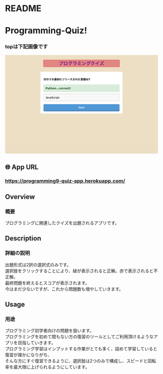 # README

# Programming-Quiz!
### topは下記画像です
![quiz-top.png](https://github.com/yu-egg/Quiz-app/blob/master/quizapp.png?raw=true)

## 🌐 App URL

### **https://programming9-quiz-app.herokuapp.com/**


## Overview

### 概要 
プログラミングに関連したクイズを出題されるアプリです。

## Description

### 詳細の説明　
出題形式は2択の選択式のみです。<br>
選択肢をクリックすることにより、緑が表示されると正解。赤で表示されると不正解。<br>
最終問題を終えるとスコアが表示されます。<br>
今はまだ少ないですが、これから問題数も増やしていきます。

## Usage

### 用途
プログラミング初学者向けの問題を扱います。<br>
プログラミングを初めて間もない方の復習のツールとしてご利用頂けるようなアプリを目指していきます。<br>
プログラミング学習はインプットする作業がとても多く、詰めて学習していると復習が疎かになりがち、<br>
そんな方にすぐ復習できるように、選択肢は2つのみで構成し、スピードと回転率を最大限に上げられるようにしています。
